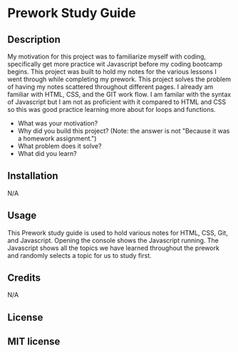 # Prework Study Guide

## Description

My motivation for this project was to familiarize myself with coding, specifically get more practice wit Javascript before my coding bootcamp begins. This project was built to hold my notes for the various lessons I went through while completing my prework. This project solves the problem of having my notes scattered throughout different pages. I already am familiar with HTML, CSS, and the GIT work flow. I am familar with the syntax of Javascript but I am not as proficient with it compared to HTML and CSS so this was good practice learning more about for loops and functions.

- What was your motivation?
- Why did you build this project? (Note: the answer is not "Because it was a homework assignment.")
- What problem does it solve?
- What did you learn?

## Installation

N/A

## Usage

This Prework study guide is used to hold various notes for HTML, CSS, Git, and Javascript. Opening the console shows the Javascript running. The Javascript shows all the topics we have learned throughout the prework and randomly selects a topic for us to study first.

## Credits

N/A

## License

MIT license
---

